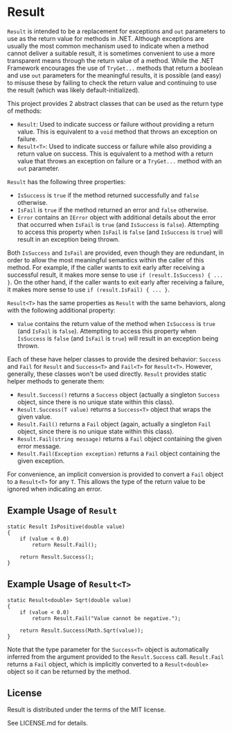 # Result 

`Result` is intended to be a replacement for exceptions and `out` parameters to use as the return value for methods in .NET. Although exceptions are usually the most common mechanism used to indicate when a method cannot deliver a suitable result, it is sometimes convenient to use a more transparent means through the return value of a method. While the .NET Framework encourages the use of `TryGet...` methods that return a boolean and use `out` parameters for the meaningful results, it is possible (and easy) to misuse these by failing to check the return value and continuing to use the result (which was likely default-initialized).

This project provides 2 abstract classes that can be used as the return type of methods:

- `Result`: Used to indicate success or failure without providing a return value. This is equivalent to a `void` method that throws an exception on failure.
- `Result<T>`: Used to indicate success or failure while also providing a return value on success. This is equivalent to a method with a return value that throws an exception on failure or a `TryGet...` method with an `out` parameter.

`Result` has the following three properties:

- `IsSuccess` is `true` if the method returned successfully and `false` otherwise.
- `IsFail` is `true` if the method returned an error and `false` otherwise.
- `Error` contains an `IError` object with additional details about the error that occurred when `IsFail` is `true` (and `IsSuccess` is `false`). Attempting to access this property when `IsFail` is `false` (and `IsSuccess` is `true`) will result in an exception being thrown.

Both `IsSuccess` and `IsFail` are provided, even though they are redundant, in order to allow the most meaningful semantics within the caller of this method. For example, if the caller wants to exit early after receiving a successful result, it makes more sense to use `if (result.IsSuccess) { ... }`. On the other hand, if the caller wants to exit early after receiving a failure, it makes more sense to use `if (result.IsFail) { ... }`.

`Result<T>` has the same properties as `Result` with the same behaviors, along with the following additional property:

- `Value` contains the return value of the method when `IsSuccess` is `true` (and `IsFail` is `false`). Attempting to access this property when `IsSuccess` is `false` (and `IsFail` is `true`) will result in an exception being thrown.  

Each of these have helper classes to provide the desired behavior: `Success` and `Fail` for `Result` and `Success<T>` and `Fail<T>` for `Result<T>`. However, generally, these classes won't be used directly. `Result` provides static helper methods to generate them:

- `Result.Success()` returns a `Success` object (actually a singleton `Success` object, since there is no unique state within this class).
- `Result.Success(T value)` returns a `Success<T>` object that wraps the given value.
- `Result.Fail()` returns a `Fail` object (again, actually a singleton `Fail` object, since there is no unique state within this class).
- `Result.Fail(string message)` returns a `Fail` object containing the given error message.
- `Result.Fail(Exception exception)` returns a `Fail` object containing the given exception.

For convenience, an implicit conversion is provided to convert a `Fail` object to a `Result<T>` for any `T`. This allows the type of the return value to be ignored when indicating an error.

## Example Usage of `Result`

	static Result IsPositive(double value)
	{
		if (value < 0.0)
			return Result.Fail();

		return Result.Success();
	}

## Example Usage of `Result<T>`

	static Result<double> Sqrt(double value)
	{
		if (value < 0.0)
			return Result.Fail("Value cannot be negative.");

		return Result.Success(Math.Sqrt(value));
	}

Note that the type parameter for the `Success<T>` object is automatically inferred from the argument provided to the `Result.Success` call. `Result.Fail` returns a `Fail` object, which is implicitly converted to a `Result<double>` object so it can be returned by the method.

## License

Result is distributed under the terms of the MIT license.

See LICENSE.md for details.
